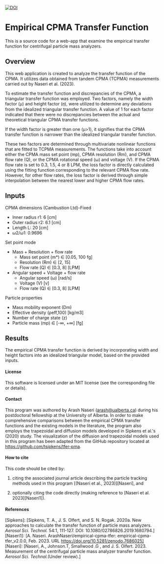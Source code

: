 [![DOI](https://zenodo.org/badge/585446654.svg)](https://zenodo.org/badge/latestdoi/585446654)
# Empirical CPMA Transfer Function
This is a source code for a web-app that examine the empirical transfer function for centrifugal particle mass analyzers.


## Overview
This web application is created to analyze the transfer function of the CPMA. It utilizes data obtained from tandem CPMA (TCPMA) measurements carried out by Naseri et al. (2023).

To estimate the transfer function and discrepancies of the CPMA, a triangular transfer function was employed. Two factors, namely the width factor (μ) and height factor (𝜂), were utilized to determine any deviations from the idealized triangular transfer function. A value of 1 for each factor indicated that there were no discrepancies between the actual and theoretical triangular CPMA transfer functions.

If the width factor is greater than one (μ>1), it signifies that the CPMA transfer function is narrower than the idealized triangular transfer function.

These two factors are determined through multivariate nonlinear functions that are fitted to TCPMA measurements. The functions take into account either the CPMA mass set point (mp), CPMA resolution (Rm), and CPMA flow rate (Q), or the CPMA rotational speed (ω) and voltage (V). If the CPMA flow rate is set to 0.3, 1.5, 4 or 8 LPM, the loss factor is directly calculated using the fitting function corresponding to the relevant CPMA flow rate. However, for other flow rates, the loss factor is derived through simple interpolation between the nearest lower and higher CPMA flow rates.

## Inputs

CPMA dimensions (Cambustion Ltd)-Fixed
- Inner radius r1: 6 [cm]
- Outer radius r2: 6.1 [cm]
- Length L: 20 [cm]
- ω2/ω1: 0.9696


Set point mode
- Mass + Resolution + flow rate
    - Mass set point (m*) ∈ [0.05, 100 fg]
    - Resolution (Rm) ∈ [2, 15]
    - Flow rate (Q) ∈ [0.3, 8] [LPM]
- Angular speed + Voltage + flow rate
    - Angular speed (ω) [rad/s]
    - Voltage (V) [v]
    - Flow rate (Q) ∈ [0.3, 8] [LPM]


Particle properties
- Mass mobility exponent (Dm)
- Effective density (ρeff,100) [kg/m3]
- Number of charge state (z)
- Particle mass (mp) ∈ [-∞, +∞] [fg]

## Results
The empirical CPMA transfer function is derived by incorporating width and height factors into an idealized triangular model, based on the provided inputs.




#### License

This software is licensed under an MIT license (see the corresponding file or details).

#### Contact
This program was authored by Arash Naseri (arash@ualberta.ca) during his postdoctoral fellowship at the University of Alberta. In order to make comprehensive comparisons between the empirical CPMA transfer functions and the existing models in the literature, the program also employs the trapezoidal and diffusion models developed in Sipkens et al.'s (2020) study. The visualization of the diffusion and trapezoidal models used in this program has been adapted from the GitHub repository located at https://github.com/tsipkens/tfer-pma.

#### How to cite

This code should be cited by:

1. citing the associated journal article describing the particle tracking methods used in this program [(Naseri et al., 2023)][Naseri], and

2. optionally citing the code directly (making reference to [Naseri et al. 2023][Naseri1]).

#### References

[Sipkens]: [Sipkens, T. A., J. S. Olfert, and S. N. Rogak. 2020a. New approaches to calculate the transfer function of particle mass analyzers. *Aerosol Sci. Technol.* 54:1, 111-127. DOI: 10.1080/02786826.2019.1680794.]
[Naseri1]: [A. Naseri. ArashNaseri/empirical-cpma-tfer: empirical-cpma- tfer_v2.0.0, Feb. 2023. URL https://doi.org/10.5281/zenodo.7686025]
[Naseri]: [Naseri, A., Johnson.T, Smallwood .G , and J. S. Olfert. 2023. Measurement of the centrifugal particle mass analyzer
transfer function. *Aerosol Sci. Technol.*(Under review).]

